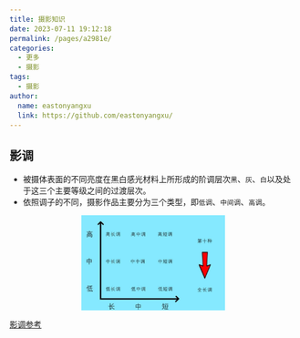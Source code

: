 ```yaml
---
title: 摄影知识
date: 2023-07-11 19:12:18
permalink: /pages/a2981e/
categories:
  - 更多
  - 摄影
tags:
  - 摄影
author:
  name: eastonyangxu
  link: https://github.com/eastonyangxu/
---
```


## 影调

- 被摄体表面的不同亮度在黑白感光材料上所形成的阶调层次`黑`、`灰`、`白`以及处于这三个主要等级之间的过渡层次。
- 依照调子的不同，摄影作品主要分为三个类型，即`低调`、`中间调`、`高调`。

<img src='/photo/影调分类.jpg' style='width: 50%;display:block; margin: 0 auto'/>

[影调参考](https://zhuanlan.zhihu.com/p/47679407)
